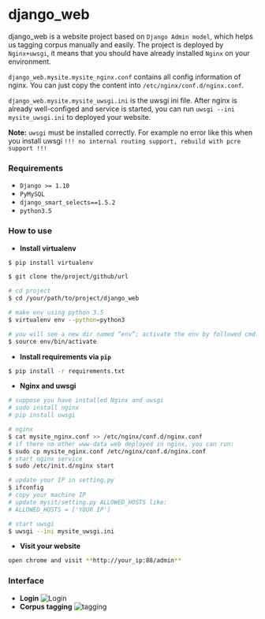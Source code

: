 # django_web
django_web is a website project based on `Django Admin model`, which helps us tagging corpus manually and easily.
The project is deployed by `Nginx+uwsgi`, it means that you should have already installed `Nginx` on your environment.

`django_web.mysite.mysite_nginx.conf` contains all config information of nginx. You can just copy the content into `/etc/nginx/conf.d/nginx.conf`.

`django_web.mysite.mysite_uwsgi.ini` is the uwsgi ini file. After nginx is already well-configed and service is started, you can run  `uwsgi --ini mysite_uwsgi.ini` to deployed your website.

**Note:** `uwsgi` must be installed correctly. For example no error like this when you install uwsgi `!!! no internal routing support, rebuild with pcre support !!!`


### Requirements
- `Django >= 1.10`
- `PyMySQL`
- `django_smart_selects==1.5.2`
- `python3.5`

### How to use

- **Install virtualenv**
```bash
$ pip install virtualenv

$ git clone the/project/github/url

# cd project
$ cd /your/path/to/project/django_web

# make env using python 3.5
$ virtualenv env --python=python3

# you will see a new dir named “env”; activate the env by followed cmd:
$ source env/bin/activate
```

- **Install requirements via `pip`**

```bash
$ pip install -r requirements.txt
```

- **Nginx and uwsgi**

```bash
# suppose you have installed Nginx and uwsgi
# sudo install nginx
# pip install uwsgi

# nginx
$ cat mysite_nginx.conf >> /etc/nginx/conf.d/nginx.conf
# if there no other www-data web deployed in nginx, you can run:
$ sudo cp mysite_nginx.conf /etc/nginx/conf.d/nginx.conf
# start nginx service
$ sudo /etc/init.d/nginx start

# update your IP in setting.py
$ ifconfig
# copy your machine IP
# update mysit/setting.py ALLOWED_HOSTS like:
# ALLOWED_HOSTS = ['YOUR IP']

# start uwsgi
$ uwsgi --ini mysite_uwsgi.ini
```

- **Visit your website**
```bash
open chrome and visit **http://your_ip:88/admin**
```
### Interface
- **Login**
![Login](https://github.com/KillersDeath/django_web/blob/master/mysite/corpustag/ico.png?raw=true)
- **Corpus tagging**
![tagging](https://github.com/KillersDeath/django_web/blob/master/mysite/corpustag/ico.png?raw=true)
